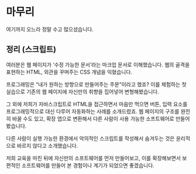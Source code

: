 # 마무리

여기까지 오느라 정말 수고 많으셨습니다.

## 정리 (스크립트)

여러분은 웹 페이지가 ‘수정 가능한 문서’라는 마크업 문서로 이해했습니다. 웹의 골격을 표현하는 HTML, 외관을 꾸며주는 CSS 개념을 익혔습니다.

프로그래밍은 “내가 원하는 방향으로 만들어주는 주문”이라고 했죠? 이를 체험하는 첫 실습으로 기존의 웹 페이지에 자신만의 취향을 집어넣어 변형해봤습니다.

그 외에 저희가 자바스크립트로 HTML을 접근하면서 마음만 먹으면 버튼, 입력 요소를 프로그래밍적으로 대신 다루어 자동화하는 사례를 소개드렸죠. 웹 페이지의 구조를 완전히 바꿀 수도 있고, 확장 앱으로 변환해서 다른 사람이 사용 가능한 소프트웨어로 만들어봤습니다.

다른 사람이 실행 가능한 환경에서 악의적인 스크립트를 작성해서 숨겨두는 것은 윤리적으로 바르지 않다고 소개했습니다.

저희 교육을 마친 뒤에 자신만의 소프트웨어를 먼저 만들어보고, 이를 확장해보면서 보편적인 소프트웨어를 만들어 본 경험이나 계기가 되었으면 좋겠습니다.
